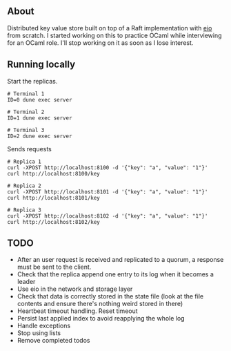 ## About

Distributed key value store built on top of a Raft implementation with [eio](https://github.com/ocaml-multicore/eio) from scratch.  I started working on this to practice OCaml while interviewing for an OCaml role. I'll stop working on it as soon as I lose interest.

## Running locally

Start the replicas.

```
# Terminal 1
ID=0 dune exec server

# Terminal 2
ID=1 dune exec server

# Terminal 3
ID=2 dune exec server
```

Sends requests

```
# Replica 1
curl -XPOST http://localhost:8100 -d '{"key": "a", "value": "1"}'
curl http://localhost:8100/key

# Replica 2
curl -XPOST http://localhost:8101 -d '{"key": "a", "value": "1"}'
curl http://localhost:8101/key

# Replica 3
curl -XPOST http://localhost:8102 -d '{"key": "a", "value": "1"}'
curl http://localhost:8102/key
```

## TODO

- After an user request is received and replicated to a quorum, a response must be sent to the client.
- Check that the replica append one entry to its log when it becomes a leader
- Use eio in the network and storage layer
- Check that data is correctly stored in the state file (look at the file contents and ensure there's nothing weird stored in there)
- Heartbeat timeout handling. Reset timeout
- Persist last applied index to avoid reapplying the whole log
- Handle exceptions
- Stop using lists
- Remove completed todos
